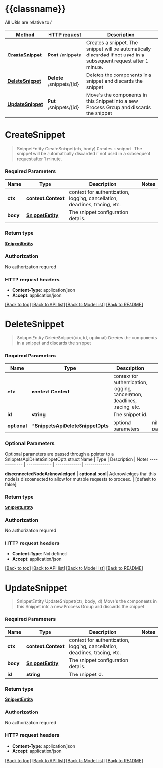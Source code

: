 # {{classname}}

All URIs are relative to */*

Method | HTTP request | Description
------------- | ------------- | -------------
[**CreateSnippet**](SnippetsApi.md#CreateSnippet) | **Post** /snippets | Creates a snippet. The snippet will be automatically discarded if not used in a subsequent request after 1 minute.
[**DeleteSnippet**](SnippetsApi.md#DeleteSnippet) | **Delete** /snippets/{id} | Deletes the components in a snippet and discards the snippet
[**UpdateSnippet**](SnippetsApi.md#UpdateSnippet) | **Put** /snippets/{id} | Move&#x27;s the components in this Snippet into a new Process Group and discards the snippet

# **CreateSnippet**
> SnippetEntity CreateSnippet(ctx, body)
Creates a snippet. The snippet will be automatically discarded if not used in a subsequent request after 1 minute.

### Required Parameters

Name | Type | Description  | Notes
------------- | ------------- | ------------- | -------------
 **ctx** | **context.Context** | context for authentication, logging, cancellation, deadlines, tracing, etc.
  **body** | [**SnippetEntity**](SnippetEntity.md)| The snippet configuration details. | 

### Return type

[**SnippetEntity**](SnippetEntity.md)

### Authorization

No authorization required

### HTTP request headers

 - **Content-Type**: application/json
 - **Accept**: application/json

[[Back to top]](#) [[Back to API list]](../README.md#documentation-for-api-endpoints) [[Back to Model list]](../README.md#documentation-for-models) [[Back to README]](../README.md)

# **DeleteSnippet**
> SnippetEntity DeleteSnippet(ctx, id, optional)
Deletes the components in a snippet and discards the snippet

### Required Parameters

Name | Type | Description  | Notes
------------- | ------------- | ------------- | -------------
 **ctx** | **context.Context** | context for authentication, logging, cancellation, deadlines, tracing, etc.
  **id** | **string**| The snippet id. | 
 **optional** | ***SnippetsApiDeleteSnippetOpts** | optional parameters | nil if no parameters

### Optional Parameters
Optional parameters are passed through a pointer to a SnippetsApiDeleteSnippetOpts struct
Name | Type | Description  | Notes
------------- | ------------- | ------------- | -------------

 **disconnectedNodeAcknowledged** | **optional.bool**| Acknowledges that this node is disconnected to allow for mutable requests to proceed. | [default to false]

### Return type

[**SnippetEntity**](SnippetEntity.md)

### Authorization

No authorization required

### HTTP request headers

 - **Content-Type**: Not defined
 - **Accept**: application/json

[[Back to top]](#) [[Back to API list]](../README.md#documentation-for-api-endpoints) [[Back to Model list]](../README.md#documentation-for-models) [[Back to README]](../README.md)

# **UpdateSnippet**
> SnippetEntity UpdateSnippet(ctx, body, id)
Move's the components in this Snippet into a new Process Group and discards the snippet

### Required Parameters

Name | Type | Description  | Notes
------------- | ------------- | ------------- | -------------
 **ctx** | **context.Context** | context for authentication, logging, cancellation, deadlines, tracing, etc.
  **body** | [**SnippetEntity**](SnippetEntity.md)| The snippet configuration details. | 
  **id** | **string**| The snippet id. | 

### Return type

[**SnippetEntity**](SnippetEntity.md)

### Authorization

No authorization required

### HTTP request headers

 - **Content-Type**: application/json
 - **Accept**: application/json

[[Back to top]](#) [[Back to API list]](../README.md#documentation-for-api-endpoints) [[Back to Model list]](../README.md#documentation-for-models) [[Back to README]](../README.md)

